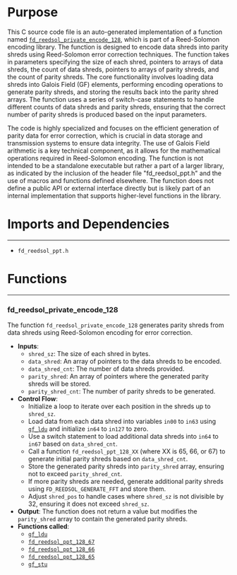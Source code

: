 # Purpose
This C source code file is an auto-generated implementation of a function named [`fd_reedsol_private_encode_128`](#fd_reedsol_private_encode_128), which is part of a Reed-Solomon encoding library. The function is designed to encode data shreds into parity shreds using Reed-Solomon error correction techniques. The function takes in parameters specifying the size of each shred, pointers to arrays of data shreds, the count of data shreds, pointers to arrays of parity shreds, and the count of parity shreds. The core functionality involves loading data shreds into Galois Field (GF) elements, performing encoding operations to generate parity shreds, and storing the results back into the parity shred arrays. The function uses a series of switch-case statements to handle different counts of data shreds and parity shreds, ensuring that the correct number of parity shreds is produced based on the input parameters.

The code is highly specialized and focuses on the efficient generation of parity data for error correction, which is crucial in data storage and transmission systems to ensure data integrity. The use of Galois Field arithmetic is a key technical component, as it allows for the mathematical operations required in Reed-Solomon encoding. The function is not intended to be a standalone executable but rather a part of a larger library, as indicated by the inclusion of the header file "fd_reedsol_ppt.h" and the use of macros and functions defined elsewhere. The function does not define a public API or external interface directly but is likely part of an internal implementation that supports higher-level functions in the library.
# Imports and Dependencies

---
- `fd_reedsol_ppt.h`


# Functions

---
### fd\_reedsol\_private\_encode\_128<!-- {{#callable:fd_reedsol_private_encode_128}} -->
The function `fd_reedsol_private_encode_128` generates parity shreds from data shreds using Reed-Solomon encoding for error correction.
- **Inputs**:
    - `shred_sz`: The size of each shred in bytes.
    - `data_shred`: An array of pointers to the data shreds to be encoded.
    - `data_shred_cnt`: The number of data shreds provided.
    - `parity_shred`: An array of pointers where the generated parity shreds will be stored.
    - `parity_shred_cnt`: The number of parity shreds to be generated.
- **Control Flow**:
    - Initialize a loop to iterate over each position in the shreds up to `shred_sz`.
    - Load data from each data shred into variables `in00` to `in63` using [`gf_ldu`](fd_reedsol_arith_none.h.driver.md#gf_ldu) and initialize `in64` to `in127` to zero.
    - Use a switch statement to load additional data shreds into `in64` to `in67` based on `data_shred_cnt`.
    - Call a function `fd_reedsol_ppt_128_XX` (where XX is 65, 66, or 67) to generate initial parity shreds based on `data_shred_cnt`.
    - Store the generated parity shreds into `parity_shred` array, ensuring not to exceed `parity_shred_cnt`.
    - If more parity shreds are needed, generate additional parity shreds using `FD_REEDSOL_GENERATE_FFT` and store them.
    - Adjust `shred_pos` to handle cases where `shred_sz` is not divisible by 32, ensuring it does not exceed `shred_sz`.
- **Output**: The function does not return a value but modifies the `parity_shred` array to contain the generated parity shreds.
- **Functions called**:
    - [`gf_ldu`](fd_reedsol_arith_none.h.driver.md#gf_ldu)
    - [`fd_reedsol_ppt_128_67`](wrapped_impl/fd_reedsol_ppt_impl_65.c.driver.md#fd_reedsol_ppt_128_67)
    - [`fd_reedsol_ppt_128_66`](wrapped_impl/fd_reedsol_ppt_impl_65.c.driver.md#fd_reedsol_ppt_128_66)
    - [`fd_reedsol_ppt_128_65`](wrapped_impl/fd_reedsol_ppt_impl_65.c.driver.md#fd_reedsol_ppt_128_65)
    - [`gf_stu`](fd_reedsol_arith_none.h.driver.md#gf_stu)


